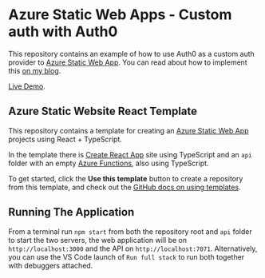 # Azure Static Web Apps - Custom auth with Auth0

This repository contains an example of how to use Auth0 as a custom auth provider to [Azure Static Web App](https://docs.microsoft.com/azure/static-web-apps/?WT.mc_id=javascript-28110-aapowell). You can read about how to implement this [on my blog](https://www.aaron-powell.com/posts/2021-05-13-using-auth0-with-static-web-apps/).

[Live Demo](https://white-desert-00c81d910.azurestaticapps.net).

## Azure Static Website React Template

This repository contains a template for creating an [Azure Static Web App](https://docs.microsoft.com/azure/static-web-apps/?WT.mc_id=javascript-23110-aapowell) projects using React + TypeScript.

In the template there is [Create React App](https://create-react-app.dev) site using TypeScript and an `api` folder with an empty [Azure Functions](https://docs.microsoft.com/azure/functions/?WT.mc_id=javascript-23110-aapowell), also using TypeScript.

To get started, click the **Use this template** button to create a repository from this template, and check out the [GitHub docs on using templates](https://docs.github.com/en/github/creating-cloning-and-archiving-repositories/creating-a-repository-from-a-template).

## Running The Application

From a terminal run `npm start` from both the repository root and `api` folder to start the two servers, the web application will be on `http://localhost:3000` and the API on `http://localhost:7071`. Alternatively, you can use the VS Code launch of `Run full stack` to run both together with debuggers attached.
